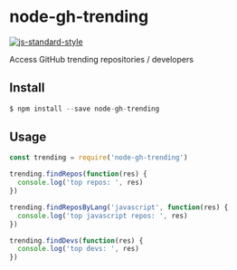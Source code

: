 # node-gh-trending

[![js-standard-style](https://img.shields.io/badge/code%20style-standard-brightgreen.svg)](http://standardjs.com/)

Access GitHub trending repositories / developers

## Install

``` js
$ npm install --save node-gh-trending
```

## Usage

``` js
const trending = require('node-gh-trending')

trending.findRepos(function(res) {
  console.log('top repos: ', res)
})

trending.findReposByLang('javascript', function(res) {
  console.log('top javascript repos: ', res)
})

trending.findDevs(function(res) {
  console.log('top devs: ', res)
})
```
